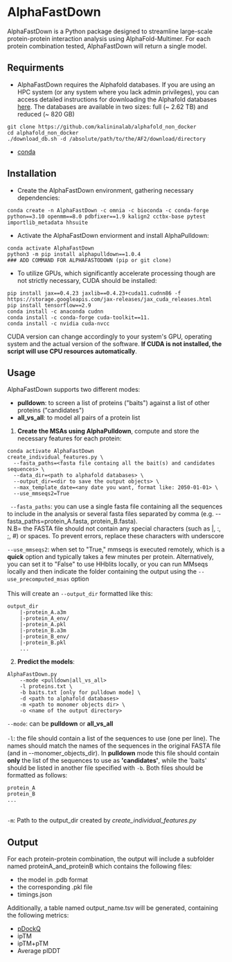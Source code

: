 # AlphaFastDown

AlphaFastDown is a Python package designed to streamline large-scale protein-protein interaction analysis using AlphaFold-Multimer. For each protein combination tested, AlphaFastDown will return a single model.

## Requirments 
- AlphaFastDown requires the Alphafold databases. 
If you are using an HPC system (or any system where you lack admin privileges), you can access detailed instructions for downloading the Alphafold databases [here](https://github.com/kalininalab/alphafold_non_docker). The databases are available in two sizes: full (~ 2.62 TB) and reduced (~ 820 GB)
```
git clone https://github.com/kalininalab/alphafold_non_docker
cd alphafold_non_docker
./download_db.sh -d /absolute/path/to/the/AF2/download/directory
```
- [conda](https://docs.anaconda.com/free/miniconda/miniconda-install/) 

## Installation

- Create the AlphaFastDown environment, gathering necessary dependencies:

```
conda create -n AlphaFastDown -c omnia -c bioconda -c conda-forge python==3.10 openmm==8.0 pdbfixer==1.9 kalign2 cctbx-base pytest importlib_metadata hhsuite
```
- Activate the AlphaFastDown enviorment and install AlphaPulldown:
```
conda activate AlphaFastDown
python3 -m pip install alphapulldown==1.0.4
### ADD COMMAND FOR ALPHAFASTODOWN (pip or git clone)
```
- To utilize GPUs, which significantly accelerate processing though are not strictly necessary, CUDA should be installed:
```
pip install jax==0.4.23 jaxlib==0.4.23+cuda11.cudnn86 -f https://storage.googleapis.com/jax-releases/jax_cuda_releases.html 
pip install tensorflow==2.9
conda install -c anaconda cudnn
conda install -c conda-forge cuda-toolkit==11.
conda install -c nvidia cuda-nvcc
```
CUDA version can change accordingly to your system's GPU, operating system and the actual version of the software. **If CUDA is not installed, the script will use CPU resources automatically**.

## Usage

AlphaFastDown supports two different modes:
- **pulldown**: to screen a list of proteins ("baits") against a list of other proteins ("candidates")
- **all_vs_all**: to model all pairs of a protein list



1. **Create the MSAs using AlphaPulldown**, compute and store the necessary features for each protein:
```
conda activate AlphaFastDown
create_individual_features.py \
  --fasta_paths=<fasta file containg all the bait(s) and candidates sequences> \
  --data_dir=<path to alphafold databases> \
  --output_dir=<dir to save the output objects> \ 
  --max_template_date=<any date you want, format like: 2050-01-01> \
  --use_mmseqs2=True
```
` --fasta_paths`: you can use a single fasta file containing all the sequences to include in the analysis or several fasta files separated by comma (e.g. --fasta_paths=protein_A.fasta, protein_B.fasta). \
N.B= the FASTA file should not contain any special characters (such as |, :, ;, #) or spaces. To prevent errors, replace these characters with underscore

`--use_mmseqs2`: when set to "True," mmseqs is executed remotely, which is a **quick** option and typically takes a few minutes per protein. Alternatively, you can set it to "False" to use HHblits locally, or you can run MMseqs locally and then indicate the folder containing the output using the `--use_precomputed_msas` option
\
\
This will create an `--output_dir` formatted like this:
```
output_dir
    |-protein_A.a3m
    |-protein_A_env/
    |-protein_A.pkl
    |-protein_B.a3m
    |-protein_B_env/
    |-protein_B.pkl
    ...
```
2. **Predict the models**:
```
AlphaFastDown.py 
    --mode <pulldown|all_vs_all>  
    -l proteins.txt \
    -b baits.txt [only for pulldown mode] \
    -d <path to alphafold databases> 
    -m <path to monomer objects dir> \
    -o <name of the output directory>

```
`--mode`: can be **pulldown** or **all_vs_all**
\
\
`-l`: the file should contain a list of the sequences to use (one per line). The names should  match the names of the sequences in the original FASTA file (and in  --monomer_objects_dir). In **pulldown** mode this file should contain **only** the list of the sequences to use as **'candidates'**, while the 'baits' should be listed in another file specified with `-b`. Both files should be formatted as follows:

```
protein_A
protein_B
...
```
\
`-m`: Path to the output_dir created by *create_individual_features.py* 

## Output
For each protein-protein combination, the output will include a subfolder named proteinA_and_proteinB which contains the following files:
- the model in .pdb format
- the corresponding .pkl file
- timings.json

Additionally, a table named output_name.tsv will be generated, containing the following metrics:
- [pDockQ](https://doi.org/10.1038/s41467-022-28865-w)
- ipTM
- ipTM+pTM
- Average plDDT
